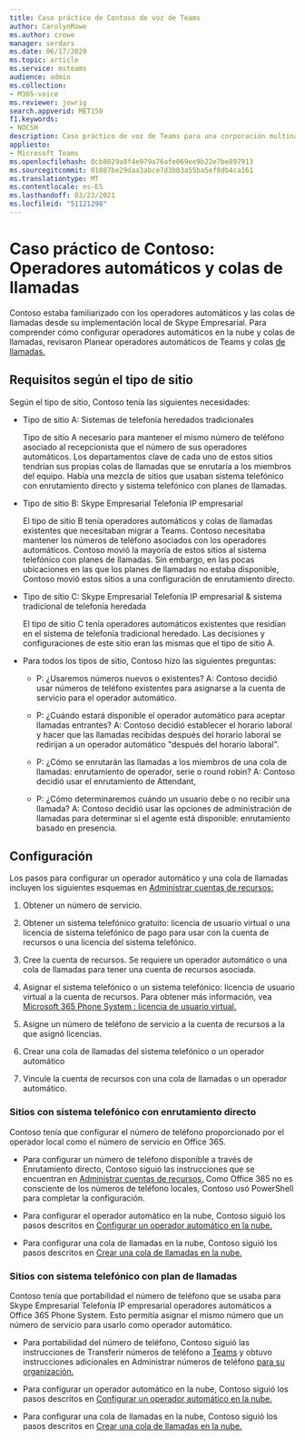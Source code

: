 ```yaml
---
title: Caso práctico de Contoso de voz de Teams
author: CarolynRowe
ms.author: crowe
manager: serdars
ms.date: 06/17/2020
ms.topic: article
ms.service: msteams
audience: admin
ms.collection:
- M365-voice
ms.reviewer: jowrig
search.appverid: MET150
f1.keywords:
- NOCSH
description: Caso práctico de voz de Teams para una corporación multinacional
appliesto:
- Microsoft Teams
ms.openlocfilehash: 0cb8029a8f4e979a76afe069ee9b22e7be897913
ms.sourcegitcommit: 01087be29daa3abce7d3b03a55ba5ef8db4ca161
ms.translationtype: MT
ms.contentlocale: es-ES
ms.lasthandoff: 03/23/2021
ms.locfileid: "51121298"
---
```

# <a name="contoso-case-study-auto-attendants-and-call-queues"></a>Caso práctico de Contoso: Operadores automáticos y colas de llamadas

Contoso estaba familiarizado con los operadores automáticos y las colas de llamadas desde su implementación local de Skype Empresarial. Para comprender cómo configurar operadores automáticos en la nube y colas de llamadas, revisaron Planear operadores automáticos de Teams y colas [de llamadas.](plan-auto-attendant-call-queue.md)

## <a name="requirements-depending-on-site-type"></a>Requisitos según el tipo de sitio

Según el tipo de sitio, Contoso tenía las siguientes necesidades:

- Tipo de sitio A: Sistemas de telefonía heredados tradicionales 

  Tipo de sitio A necesario para mantener el mismo número de teléfono asociado al recepcionista que el número de sus operadores automáticos. Los departamentos clave de cada uno de estos sitios tendrían sus propias colas de llamadas que se enrutaría a los miembros del equipo. Había una mezcla de sitios que usaban sistema telefónico con enrutamiento directo y sistema telefónico con planes de llamadas.  

- Tipo de sitio B: Skype Empresarial Telefonía IP empresarial 

  El tipo de sitio B tenía operadores automáticos y colas de llamadas existentes que necesitaban migrar a Teams. Contoso necesitaba mantener los números de teléfono asociados con los operadores automáticos. Contoso movió la mayoría de estos sitios al sistema telefónico con planes de llamadas. Sin embargo, en las pocas ubicaciones en las que los planes de llamadas no estaba disponible, Contoso movió estos sitios a una configuración de enrutamiento directo.  

- Tipo de sitio C: Skype Empresarial Telefonía IP empresarial & sistema tradicional de telefonía heredada 

  El tipo de sitio C tenía operadores automáticos existentes que residían en el sistema de telefonía tradicional heredado. Las decisiones y configuraciones de este sitio eran las mismas que el tipo de sitio A.   

- Para todos los tipos de sitio, Contoso hizo las siguientes preguntas:

  - P: ¿Usaremos números nuevos o existentes? 
    A: Contoso decidió usar números de teléfono existentes para asignarse a la cuenta de servicio para el operador automático. 

  - P: ¿Cuándo estará disponible el operador automático para aceptar llamadas entrantes? 
    A: Contoso decidió establecer el horario laboral y hacer que las llamadas recibidas después del horario laboral se redirijan a un operador automático "después del horario laboral".  

  - P: ¿Cómo se enrutarán las llamadas a los miembros de una cola de llamadas: enrutamiento de operador, serie o round robin? 
    A: Contoso decidió usar el enrutamiento de Attendant, 

  - P: ¿Cómo determinaremos cuándo un usuario debe o no recibir una llamada? 
    A: Contoso decidió usar las opciones de administración de llamadas para determinar si el agente está disponible: enrutamiento basado en presencia. 


## <a name="configuration"></a>Configuración

Los pasos para configurar un operador automático y una cola de llamadas incluyen los siguientes esquemas en [Administrar cuentas de recursos:](manage-resource-accounts.md) 

1. Obtener un número de servicio. 

2. Obtener un sistema telefónico gratuito: licencia de usuario virtual o una licencia de sistema telefónico de pago para usar con la cuenta de recursos o una licencia del sistema telefónico.

3. Cree la cuenta de recursos. Se requiere un operador automático o una cola de llamadas para tener una cuenta de recursos asociada. 

4. Asignar el sistema telefónico o un sistema telefónico: licencia de usuario virtual a la cuenta de recursos. Para obtener más información, vea [Microsoft 365 Phone System : licencia de usuario virtual.](./teams-add-on-licensing/virtual-user.md)

5. Asigne un número de teléfono de servicio a la cuenta de recursos a la que asignó licencias. 

6. Crear una cola de llamadas del sistema telefónico o un operador automático 

7. Vincule la cuenta de recursos con una cola de llamadas o un operador automático. 


### <a name="sites-with-phone-system-with-direct-routing"></a>Sitios con sistema telefónico con enrutamiento directo 

Contoso tenía que configurar el número de teléfono proporcionado por el operador local como el número de servicio en Office 365. 

- Para configurar un número de teléfono disponible a través de Enrutamiento directo, Contoso siguió las instrucciones que se encuentran en [Administrar cuentas de recursos.](manage-resource-accounts.md) Como Office 365 no es consciente de los números de teléfono locales, Contoso usó PowerShell para completar la configuración.   

- Para configurar el operador automático en la nube, Contoso siguió los pasos descritos en [Configurar un operador automático en la nube.](create-a-phone-system-auto-attendant.md) 

- Para configurar una cola de llamadas en la nube, Contoso siguió los pasos descritos en [Crear una cola de llamadas en la nube.](create-a-phone-system-call-queue.md)  


### <a name="sites-with-phone-system-with-calling-plan"></a>Sitios con sistema telefónico con plan de llamadas

Contoso tenía que portabilidad el número de teléfono que se usaba para Skype Empresarial Telefonía IP empresarial operadores automáticos a Office 365 Phone System. Esto permitía asignar el mismo número que un número de servicio para usarlo como operador automático. 

- Para portabilidad del número de teléfono, Contoso siguió las instrucciones de Transferir números de teléfono a [Teams](./phone-number-calling-plans/transfer-phone-numbers-to-teams.md) y obtuvo instrucciones adicionales en Administrar números de teléfono [para su organización.](./manage-phone-numbers-for-your-organization/manage-phone-numbers-for-your-organization.md)

- Para configurar un operador automático en la nube, Contoso siguió los pasos descritos en [Configurar un operador automático en la nube.](create-a-phone-system-auto-attendant.md)

-  Para configurar una cola de llamadas en la nube, Contoso siguió los pasos descritos en [Crear una cola de llamadas en la nube.](create-a-phone-system-call-queue.md)  

